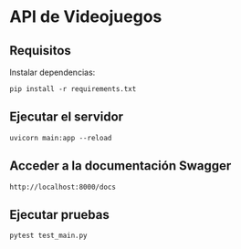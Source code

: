 
# API de Videojuegos

## Requisitos
Instalar dependencias:
```
pip install -r requirements.txt
```

## Ejecutar el servidor
```
uvicorn main:app --reload
```

## Acceder a la documentación Swagger
```
http://localhost:8000/docs
```

## Ejecutar pruebas
```
pytest test_main.py
```
